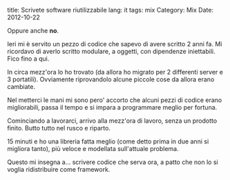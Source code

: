 title: Scrivete software riutilizzabile
lang: it
tags: mix
Category: Mix
Date: 2012-10-22

Oppure anche **no**.

Ieri mi è servito un pezzo di codice che sapevo di avere scritto 2 anni fa. Mi ricordavo di averlo scritto modulare, a oggetti, con dipendenze iniettabili. Fico fino a qui.

In circa mezz'ora lo ho trovato (da allora ho migrato per 2 differenti server e 3 portatili).
Ovviamente riprovandolo alcune piccole cose da allora erano cambiate.

Nel metterci le mani mi sono pero' accorto che alcuni pezzi di codice erano migliorabili, passa il tempo e si impara a programmare meglio per fortuna.

Cominciando a lavorarci, arrivo alla mezz'ora di lavoro, senza un prodotto finito.
Butto tutto nel rusco e riparto.

15 minuti e ho una libreria fatta meglio (come detto prima in due anni si migliora tanto), più veloce e modellata sull'attuale problema.

Questo mi insegna a... scrivere codice che serva ora, a patto che non lo si voglia ridistribuire come framework.



